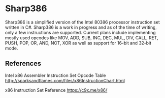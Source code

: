 # Sharp386
Sharp386 is a simplified version of the Intel 80386 processor instruction set written in C#.  Sharp386 is a work in progress and as of 
the time of writing, only a few instructions are supported. Current plans include implementing mostly used opcodes like MOV, ADD, SUB, INC,
DEC, MUL, DIV, CALL, RET, PUSH, POP, OR, AND, NOT, XOR as well as support for 16-bit and 32-bit mode.

## References

Intel x86 Assembler Instruction Set Opcode Table
http://sparksandflames.com/files/x86InstructionChart.html

x86 Instruction Set Reference
https://c9x.me/x86/
